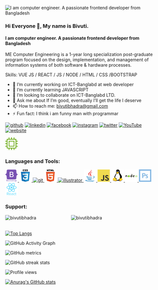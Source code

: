 
![I am computer engineer. A passionate frontend developer from Bangladesh](https://scontent.fdac116-1.fna.fbcdn.net/v/t1.18169-9/12472712_1042089575865692_4345929363994273381_n.jpg?_nc_cat=110&ccb=1-5&_nc_sid=e3f864&_nc_eui2=AeGwfzRjqKIQmQFYORW0ww3vW74aRNlx4h1bvhpE2XHiHQe-M1iHZuisV3GisOLkBE2wVJpTJykuKdBu9s7vU3q2&_nc_ohc=DuGRrLDuJIUAX_aaPeg&_nc_ht=scontent.fdac116-1.fna&oh=00_AT8qfRl_sJstZiHxJqAtJEzX64cfXI6JtT8jBiKM6SuuJA&oe=61F12C80)



### Hi Everyone 👋, My name is Bivuti.
#### I am computer engineer. A passionate frontend developer from Bangladesh

ME Computer Engineering is a 1-year long specialization post-graduate program focused on the design, implementation, and management of information systems of both software & hardware processes.

Skills: VUE JS / REACT / JS / NODE / HTML / CSS /BOOTSTRAP

- 🔭 I’m currently working on ICT-Banglabd at web developer 
- 🌱 I’m currently learning JAVASCRIPT 
- 👯 I’m looking to collaborate on ICT-Banglabd LTD. 
- 💬 Ask me about If I’m good, eventually I’ll get the life I deserve 
- 📫 How to reach me: bivutibhadra@gmail.com 
- ⚡ Fun fact: I think i am funny man with programmar 


[<img src='https://cdn.jsdelivr.net/npm/simple-icons@3.0.1/icons/github.svg' alt='github' height='40'>](https://github.com/bivutibhadra )  [<img src='https://cdn.jsdelivr.net/npm/simple-icons@3.0.1/icons/linkedin.svg' alt='linkedin' height='40'>](https://www.linkedin.com/in/https://www.linkedin.com/in/bivuti-bhadra-134b24215//)  [<img src='https://cdn.jsdelivr.net/npm/simple-icons@3.0.1/icons/facebook.svg' alt='facebook' height='40'>](https://www.facebook.com/https://www.facebook.com/bbivuti)  [<img src='https://cdn.jsdelivr.net/npm/simple-icons@3.0.1/icons/instagram.svg' alt='instagram' height='40'>](https://www.instagram.com/https://www.instagram.com/bivuti_bhadra//)  [<img src='https://cdn.jsdelivr.net/npm/simple-icons@3.0.1/icons/twitter.svg' alt='twitter' height='40'>](https://twitter.com/https://twitter.com/Bivuti2)  [<img src='https://cdn.jsdelivr.net/npm/simple-icons@3.0.1/icons/youtube.svg' alt='YouTube' height='40'>](https://www.youtube.com/channel/https://www.youtube.com/channel/UCHZXAaFBcIzpIfIjdWMleig)  [<img src='https://cdn.jsdelivr.net/npm/simple-icons@3.0.1/icons/icloud.svg' alt='website' height='40'>](https://bivutibhadra.github.io/cv-project/)  


<a href='https://docs.github.com/en/developers'><img src='https://raw.githubusercontent.com/acervenky/animated-github-badges/master/assets/devbadge.gif' width='40' height='40'></a> 




<p align="left">
</p>

<h3 align="left">Languages and Tools:</h3>
<p align="left"> <a href="https://getbootstrap.com" target="_blank" rel="noreferrer"> <img src="https://raw.githubusercontent.com/devicons/devicon/master/icons/bootstrap/bootstrap-plain-wordmark.svg" alt="bootstrap" width="40" height="40"/> </a> <a href="https://www.w3schools.com/css/" target="_blank" rel="noreferrer"> <img src="https://raw.githubusercontent.com/devicons/devicon/master/icons/css3/css3-original-wordmark.svg" alt="css3" width="40" height="40"/> </a> <a href="https://git-scm.com/" target="_blank" rel="noreferrer"> <img src="https://www.vectorlogo.zone/logos/git-scm/git-scm-icon.svg" alt="git" width="40" height="40"/> </a> <a href="https://www.w3.org/html/" target="_blank" rel="noreferrer"> <img src="https://raw.githubusercontent.com/devicons/devicon/master/icons/html5/html5-original-wordmark.svg" alt="html5" width="40" height="40"/> </a> <a href="https://www.adobe.com/in/products/illustrator.html" target="_blank" rel="noreferrer"> <img src="https://www.vectorlogo.zone/logos/adobe_illustrator/adobe_illustrator-icon.svg" alt="illustrator" width="40" height="40"/> </a> <a href="https://www.java.com" target="_blank" rel="noreferrer"> <img src="https://raw.githubusercontent.com/devicons/devicon/master/icons/java/java-original.svg" alt="java" width="40" height="40"/> </a> <a href="https://developer.mozilla.org/en-US/docs/Web/JavaScript" target="_blank" rel="noreferrer"> <img src="https://raw.githubusercontent.com/devicons/devicon/master/icons/javascript/javascript-original.svg" alt="javascript" width="40" height="40"/> </a> <a href="https://www.linux.org/" target="_blank" rel="noreferrer"> <img src="https://raw.githubusercontent.com/devicons/devicon/master/icons/linux/linux-original.svg" alt="linux" width="40" height="40"/> </a> <a href="https://nodejs.org" target="_blank" rel="noreferrer"> <img src="https://raw.githubusercontent.com/devicons/devicon/master/icons/nodejs/nodejs-original-wordmark.svg" alt="nodejs" width="40" height="40"/> </a> <a href="https://www.photoshop.com/en" target="_blank" rel="noreferrer"> <img src="https://raw.githubusercontent.com/devicons/devicon/master/icons/photoshop/photoshop-line.svg" alt="photoshop" width="40" height="40"/> </a> <a href="https://reactjs.org/" target="_blank" rel="noreferrer"> <img src="https://raw.githubusercontent.com/devicons/devicon/master/icons/react/react-original-wordmark.svg" alt="react" width="40" height="40"/> </a> </p>

<h3 align="left">Support:</h3>
<p><a href="https://www.buymeacoffee.com/bivutibhadra "> <img align="left" src="https://cdn.buymeacoffee.com/buttons/v2/default-yellow.png" height="50" width="210" alt="bivutibhadra " /></a><a href="https://ko-fi.com/bivutibhadra "> <img align="left" src="https://cdn.ko-fi.com/cdn/kofi3.png?v=3" height="50" width="210" alt="bivutibhadra " /></a></p><br><br>






[![Top Langs](https://github-readme-stats.vercel.app/api/top-langs/?username=bivutibhadra )](https://github.com/anuraghazra/github-readme-stats)


![GitHub Activity Graph](https://activity-graph.herokuapp.com/graph?username=bivutibhadra )  

![GitHub metrics](https://metrics.lecoq.io/bivutibhadra )  

![GitHub streak stats](https://github-readme-streak-stats.herokuapp.com/?user=bivutibhadra )  

![Profile views](https://gpvc.arturio.dev/bivutibhadra )  



[![Anurag's GitHub stats](https://github-readme-stats.vercel.app/api?username=bivutibhadra)](https://github.com/anuraghazra/github-readme-stats)
